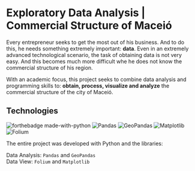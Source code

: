 # Exploratory Data Analysis | Commercial Structure of Maceió

Every entrepreneur seeks to get the most out of his business. And to do this, he needs something extremely important: <strong>data</strong>. Even in an extremely advanced technological scenario, the task of obtaining data is not very easy. And this becomes much more difficult whe he does not know the commercial structure of his region.

With an academic focus, this project seeks to combine data analysis and programming skills to: <strong>obtain, process, visualize and analyze</strong> the commercial structure of the city of Maceió.


## Technologies
![forthebadge made-with-python](https://ForTheBadge.com/images/badges/made-with-python.svg)
![Pandas](https://img.shields.io/badge/pandas-%23150458.svg?style=for-the-badge&logo=pandas&logoColor=white)
![GeoPandas](https://img.shields.io/badge/GeoPandas-%23139C5A?style=for-the-badge&logo=folium&logoColor=white)
![Matplotlib](https://img.shields.io/badge/Matplotlib-%23ffffff.svg?style=for-the-badge&logo=Matplotlib&logoColor=black)
![Folium](https://img.shields.io/badge/Folium-%2377B829?style=for-the-badge&logo=folium&logoColor=white)

The entire project was developed with Python and the libraries:

Data Analysis: `Pandas` and `GeoPandas`<br>
Data View: `Folium` and `Matplotlib`
